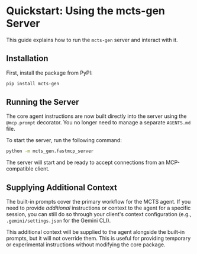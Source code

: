 # Quickstart: Using the mcts-gen Server

This guide explains how to run the `mcts-gen` server and interact with it.

## Installation

First, install the package from PyPI:

```bash
pip install mcts-gen
```

## Running the Server

The core agent instructions are now built directly into the server using the `@mcp.prompt` decorator. You no longer need to manage a separate `AGENTS.md` file.

To start the server, run the following command:

```bash
python -m mcts_gen.fastmcp_server
```

The server will start and be ready to accept connections from an MCP-compatible client.

## Supplying Additional Context

The built-in prompts cover the primary workflow for the MCTS agent. If you need to provide *additional* instructions or context to the agent for a specific session, you can still do so through your client's context configuration (e.g., `.gemini/settings.json` for the Gemini CLI).

This additional context will be supplied to the agent alongside the built-in prompts, but it will not override them. This is useful for providing temporary or experimental instructions without modifying the core package.
